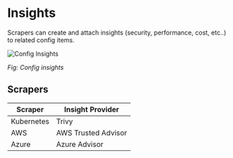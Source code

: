 # Insights

Scrapers can create and attach insights (security, performance, cost, etc..) to related config items.

![Config Insights](/img/config-insights.png)

_Fig: Config insights_

## Scrapers

| Scraper    | Insight Provider    |
| ---------- | ------------------- |
| Kubernetes | Trivy               |
| AWS        | AWS Trusted Advisor |
| Azure      | Azure Advisor       |

